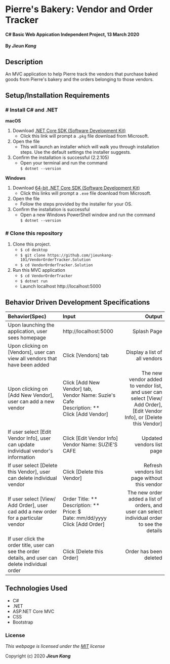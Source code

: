 # Pierre's Bakery: Vendor and Order Tracker

#### C# Basic Web Appication Independent Project, 13 March 2020
 
#### By **_Jieun Kang_**

## Description
An MVC application to help Pierre track the vendors that purchase baked goods from Pierre's bakery and the orders belonging to those vendors.

## Setup/Installation Requirements

### # Install C# and .NET

**macOS**
1. Download [.NET Core SDK (Software Development Kit)](https://dotnet.microsoft.com/download/dotnet-core/thank-you/sdk-2.2.106-macos-x64-installer)
    * Click this link will prompt a `.pkg` file download from Microsoft.
2. Open the file     
    * This will launch an installer which will walk you through installation steps. Use the default settings the installer suggests.
3. Confirm the installation is successful (2.2.105)
    * Open your terminal and run the command <br/> `$ dotnet --version`    

**Windows**
1. Download [64-bit .NET Core SDK (Software Development Kit)](https://dotnet.microsoft.com/download/dotnet-core/thank-you/sdk-2.2.203-windows-x64-installer)
    * Click this links will prompt a `.exe` file download from Microsoft.
2. Open the file
    * Follow the steps provided by the installer for your OS.
3. Confirm the installation is successful
    * Open a new Windows PowerShell window and run the command <br/> `$ dotnet --version`  

### # Clone this repository
1. Clone this project.
    * `$ cd desktop`
    * `$ git clone https://github.com/jieunkang-101/VendorOrderTracker.Solution`
    * `$ cd VendorOrderTracker.Solution`
2. Run this MVC application
    * `$ cd VendorOrderTracker`
    * `$ dotnet run` 
    * Launch localhost http://localhost:5000

## Behavior Driven Development Specifications
| Behavior(Spec) <img width=600/>    | Input <img width=400/>   | Output <img width=500/>  |
| :---------------- | :----- | -----: |
| Upon launching the application, user sees homepage | http://localhost:5000 | Splash Page |
| Upon clicking on [Vendors], user can view all vendors that have been added | Click [Vendors] tab | Display a list of all vendors |
| Upon clicking on [Add New Vendor], user can add a new vendor | Click [Add New Vendor] tab,<br>Vendor Name: Suzie's Cafe <br> Description: ** <br> Click [Add Vendor] | The new vendor added to vendor list, and user can select [View/ Add Order], [Edit Vendor Info], or [Delete this Vendor] | 
| If user select [Edit Vendor Info], user can update individual vendor's information | Click [Edit Vendor Info]<br> Vendor Name: SUZIE'S CAFE | Updated vendors list page |
| If user select [Delete this Vendor], user can delete individual vendor | Click [Delete this Vendor] | Refresh vendors list page without this vendor |
| If user select [View/ Add Order], user cad add a new order for a particular vendor | Order Title: **<br> Description: ** <br> Price: $ <br> Date: mm/dd/yyyy <br> Click [Add Order] | The new order added a list of orders, and user can select individual order to see the details |
| If user click the order title, user can see the order details, and user can delete individual order | Click [Delete this Order] | Order has been deleted |

## Technologies Used

* C#
* .NET
* ASP.NET Core MVC
* CSS
* Bootstrap

### License

*This webpage is licensed under the [MIT](https://en.wikipedia.org/wiki/MIT_License) license*

Copyright (c) 2020 **_Jieun Kang_**